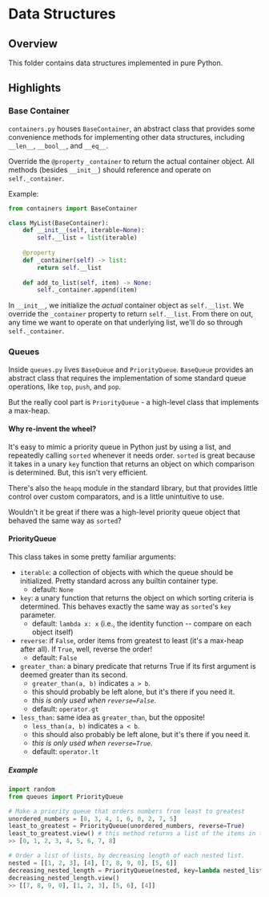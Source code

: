 # Data Structures
## Overview
This folder contains data structures implemented in pure Python.

## Highlights
### Base Container
`containers.py` houses `BaseContainer`, an abstract class that provides some convenience methods for implementing other data structures,
including `__len__`, `__bool__`, and `__eq__`.

Override the `@property` `_container` to return the actual container object.
All methods (besides `__init__`) should reference and operate on `self._container`.

Example:
```python
from containers import BaseContainer

class MyList(BaseContainer):
    def __init__(self, iterable=None):
        self.__list = list(iterable)
        
    @property
    def _container(self) -> list:
        return self.__list
        
    def add_to_list(self, item) -> None:
        self._container.append(item)
``` 
In `__init__`, we initialize the _actual_ container object as `self.__list`.
We override the `_container` property to return `self.__list`.
From there on out, any time we want to operate on that underlying list, we'll do so through `self._container`.

### Queues
Inside `queues.py` lives `BaseQueue` and `PriorityQueue`.
`BaseQueue` provides an abstract class that requires the implementation of some standard queue operations, like `top`, `push`, and `pop`.

But the really cool part is `PriorityQueue` - a high-level class that implements a max-heap.

#### Why re-invent the wheel?
It's easy to mimic a priority queue in Python just by using a list, and repeatedly calling `sorted` whenever it needs order.
`sorted` is great because it takes in a unary `key` function that returns an object on which comparison is determined.
But, this isn't very efficient.

There's also the `heapq` module in the standard library, but that provides little control over custom comparators, and is a little unintuitive to use.

Wouldn't it be great if there was a high-level priority queue object that behaved the same way as `sorted`?

#### PriorityQueue
This class takes in some pretty familiar arguments:

* `iterable`: a collection of objects with which the queue should be initialized. Pretty standard across any builtin container type.
    * default: `None`
* `key`: a unary function that returns the object on which sorting criteria is determined. This behaves exactly the same way as `sorted`'s `key` parameter.
    * default: `lambda x: x` (i.e., the identity function -- compare on each object itself)
* `reverse`: if `False`, order items from greatest to least (it's a max-heap after all). If `True`, well, reverse the order!
    * default: `False`
* `greater_than`: a binary predicate that returns True if its first argument is deemed greater than its second.
    * `greater_than(a, b)` indicates `a > b`. 
    * this should probably be left alone, but it's there if you need it.
    * _this is only used when `reverse=False`_.
    * default: `operator.gt`
* `less_than`: same idea as `greater_than`, but the opposite!
    * `less_than(a, b)` indicates `a < b`.
    * this should also probably be left alone, but it's there if you need it.
    * _this is only used when `reverse=True`_.
    * default: `operator.lt`

##### Example
```python
import random
from queues import PriorityQueue

# Make a priority queue that orders numbers from least to greatest
unordered_numbers = [8, 3, 4, 1, 6, 0, 2, 7, 5]
least_to_greatest = PriorityQueue(unordered_numbers, reverse=True)
least_to_greatest.view() # this method returns a list of the items in the queue, in order
>> [0, 1, 2, 3, 4, 5, 6, 7, 8]

# Order a list of lists, by decreasing length of each nested list.
nested = [[1, 2, 3], [4], [7, 8, 9, 0], [5, 6]]
decreasing_nested_length = PriorityQueue(nested, key=lambda nested_list: len(nested_list))
decreasing_nested_length.view()
>> [[7, 8, 9, 0], [1, 2, 3], [5, 6], [4]]
```